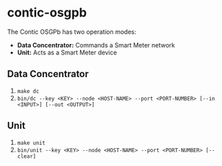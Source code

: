 # contic-osgpb

The Contic OSGPb has two operation modes:
 
* **Data Concentrator:** Commands a Smart Meter network
* **Unit:** Acts as a Smart Meter device

## Data Concentrator
1. `make dc`
1.  `bin/dc --key <KEY> --node <HOST-NAME> --port <PORT-NUMBER> [--in <INPUT>] [--out <OUTPUT>]`

## Unit
1. `make unit`
1.  `bin/unit --key <KEY> --node <HOST-NAME> --port <PORT-NUMBER> [--clear]`
